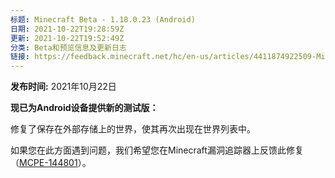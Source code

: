 ```yaml
---
标题: Minecraft Beta - 1.18.0.23 (Android)
日期: 2021-10-22T19:28:59Z
更新: 2021-10-22T19:52:49Z
分类: Beta和预览信息及更新日志
链接: https://feedback.minecraft.net/hc/en-us/articles/4411874922509-Minecraft-Beta-1-18-0-23-Android
---
```


**发布时间:** 2021年10月22日

**现已为Android设备提供新的测试版：**

修复了保存在外部存储上的世界，使其再次出现在世界列表中。

如果您在此方面遇到问题，我们希望您在Minecraft漏洞追踪器上反馈此修复（[MCPE-144801](https://bugs.mojang.com/browse/MCPE-144801)）。